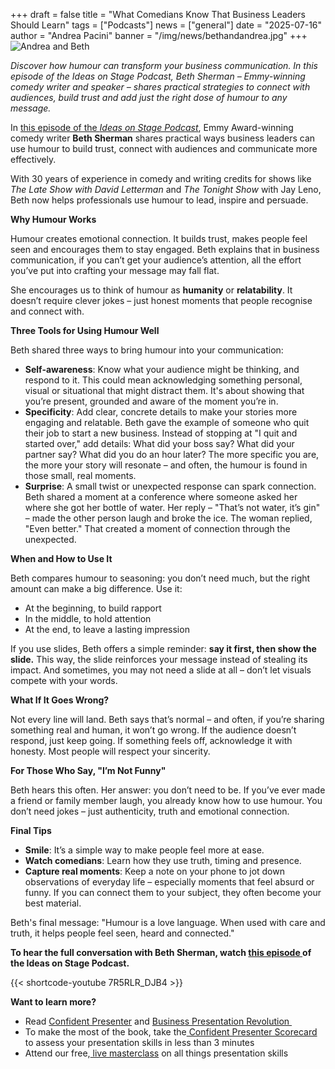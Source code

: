 +++
draft = false
title = "What Comedians Know That Business Leaders Should Learn"
tags = ["Podcasts"]
news = ["general"]
date = "2025-07-16"
author = "Andrea Pacini"
banner = "/img/news/bethandandrea.jpg"
+++
![Andrea and Beth](/img/news/bethandandrea.jpg "Andrea and Beth")

*Discover how humour can transform your business communication. In this episode of the Ideas on Stage Podcast, Beth Sherman – Emmy-winning comedy writer and speaker – shares practical strategies to connect with audiences, build trust and add just the right dose of humour to any message.*

In [this episode of the *Ideas on Stage Podcast*](https://youtu.be/7R5RLR_DJB4), Emmy Award-winning comedy writer **Beth Sherman** shares practical ways business leaders can use humour to build trust, connect with audiences and communicate more effectively.

With 30 years of experience in comedy and writing credits for shows like *The Late Show with David Letterman* and *The Tonight Show* with Jay Leno, Beth now helps professionals use humour to lead, inspire and persuade.

**Why Humour Works**

Humour creates emotional connection. It builds trust, makes people feel seen and encourages them to stay engaged. Beth explains that in business communication, if you can’t get your audience’s attention, all the effort you’ve put into crafting your message may fall flat.

She encourages us to think of humour as **humanity** or **relatability**. It doesn’t require clever jokes – just honest moments that people recognise and connect with.

**Three Tools for Using Humour Well**

Beth shared three ways to bring humour into your communication:

* **Self-awareness**: Know what your audience might be thinking, and respond to it. This could mean acknowledging something personal, visual or situational that might distract them. It's about showing that you’re present, grounded and aware of the moment you’re in.
* **Specificity**: Add clear, concrete details to make your stories more engaging and relatable. Beth gave the example of someone who quit their job to start a new business. Instead of stopping at "I quit and started over," add details: What did your boss say? What did your partner say? What did you do an hour later? The more specific you are, the more your story will resonate – and often, the humour is found in those small, real moments.
* **Surprise**: A small twist or unexpected response can spark connection. Beth shared a moment at a conference where someone asked her where she got her bottle of water. Her reply – "That’s not water, it’s gin" – made the other person laugh and broke the ice. The woman replied, "Even better." That created a moment of connection through the unexpected.

**When and How to Use It**

Beth compares humour to seasoning: you don’t need much, but the right amount can make a big difference. Use it:

* At the beginning, to build rapport
* In the middle, to hold attention
* At the end, to leave a lasting impression

If you use slides, Beth offers a simple reminder: **say it first, then show the slide.** This way, the slide reinforces your message instead of stealing its impact. And sometimes, you may not need a slide at all – don’t let visuals compete with your words.

**What If It Goes Wrong?**

Not every line will land. Beth says that’s normal – and often, if you’re sharing something real and human, it won’t go wrong. If the audience doesn’t respond, just keep going. If something feels off, acknowledge it with honesty. Most people will respect your sincerity.

**For Those Who Say, "I’m Not Funny"**

Beth hears this often. Her answer: you don’t need to be. If you’ve ever made a friend or family member laugh, you already know how to use humour. You don’t need jokes – just authenticity, truth and emotional connection.

**Final Tips**

* **Smile**: It’s a simple way to make people feel more at ease.
* **Watch comedians**: Learn how they use truth, timing and presence.
* **Capture real moments**: Keep a note on your phone to jot down observations of everyday life – especially moments that feel absurd or funny. If you can connect them to your subject, they often become your best material.

Beth's final message: "Humour is a love language. When used with care and truth, it helps people feel seen, heard and connected."

**To hear the full conversation with Beth Sherman, watch [this episode ](https://youtu.be/7R5RLR_DJB4)of the Ideas on Stage Podcast.**[](https://youtu.be/d4XYElBqEVw)

{{< shortcode-youtube 7R5RLR_DJB4 >}}  

**Want to learn more?** 

* Read [Confident Presenter](https://www.ideasonstage.com/resources/confident-presenter-book/) and [Business Presentation Revolution ](https://www.ideasonstage.com/business-presentation-revolution/book/)
* To make the most of the book, take the[ Confident Presenter Scorecard](https://ideasonstage.com/score) to assess your presentation skills in less than 3 minutes
* Attend our free,[ live masterclass](https://www.ideasonstage.com/uk/events/) on all things presentation skills
